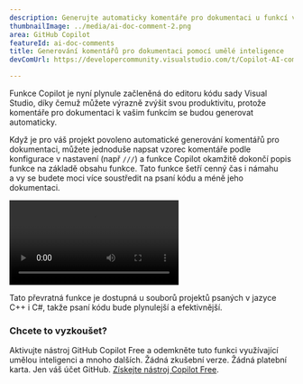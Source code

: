 ```yaml
---
description: Generujte automaticky komentáře pro dokumentaci u funkcí v jazyce C++ a C#.
thumbnailImage: ../media/ai-doc-comment-2.png
area: GitHub Copilot
featureId: ai-doc-comments
title: Generování komentářů pro dokumentaci pomocí umělé inteligence
devComUrl: https://developercommunity.visualstudio.com/t/Copilot-AI-comment-generation-on-method/10744262

---
```



Funkce Copilot je nyní plynule začleněná do editoru kódu sady Visual Studio, díky čemuž můžete výrazně zvýšit svou produktivitu, protože komentáře pro dokumentaci k vašim funkcím se budou generovat automaticky.

Když je pro váš projekt povoleno automatické generování komentářů pro dokumentaci, můžete jednoduše napsat vzorec komentáře podle konfigurace v nastavení (např `///`) a funkce Copilot okamžitě dokončí popis funkce na základě obsahu funkce. Tato funkce šetří cenný čas i námahu a vy se budete moci více soustředit na psaní kódu a méně jeho dokumentaci.

![Komentáře pro dokumentaci pomocí umělé inteligence](../media/ai-doc-comments-2.mp4)

Tato převratná funkce je dostupná u souborů projektů psaných v jazyce C++ i C#, takže psaní kódu bude plynulejší a efektivnější.

### Chcete to vyzkoušet?
Aktivujte nástroj GitHub Copilot Free a odemkněte tuto funkci využívající umělou inteligenci a mnoho dalších.
 Žádná zkušební verze. Žádná platební karta. Jen váš účet GitHub. [Získejte nástroj Copilot Free](https://github.com/settings/copilot).
